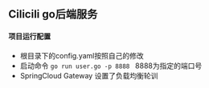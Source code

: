 ## Cilicili go后端服务

#### 项目运行配置

- 根目录下的config.yaml按照自己的修改
- 启动命令 `go run user.go -p 8888 ` 8888为指定的端口号
- SpringCloud Gateway 设置了负载均衡轮训